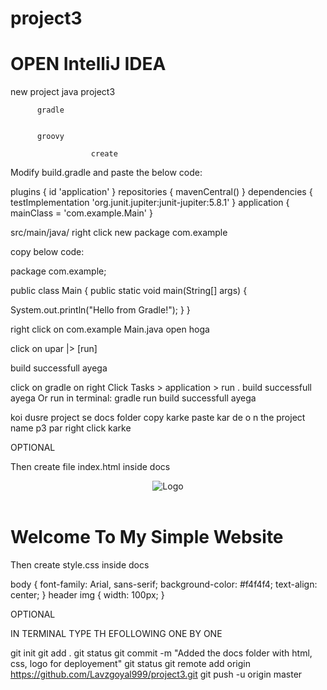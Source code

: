 # project3

OPEN IntelliJ IDEA
=
new
project
java      project3


          gradle


          groovy

                      create


Modify build.gradle and paste the below code:

plugins {
    id 'application'
}
repositories {
    mavenCentral()
}
dependencies {
    testImplementation 'org.junit.jupiter:junit-jupiter:5.8.1'
}
application {
    mainClass = 'com.example.Main'
}


src/main/java/
right click
new
package
com.example

copy below code:

package com.example;

public class Main {
 public static void main(String[] args) {

  System.out.println("Hello from Gradle!");
 }
}


right click on com.example
Main.java  open hoga 


click on upar |> [run]              
                                            
build successfull ayega


click on gradle on right
Click Tasks > application > run .                                              build successfull ayega
Or run in terminal:  gradle run                                                build successfull ayega


koi dusre project se docs folder copy karke paste kar de o n the project name p3 par right click karke        

OPTIONAL

Then create file index.html inside docs

<!DOCTYPE html>
<html lang="en">
<head>
 <meta charset="UTF-8">
 <meta name="viewport" content="width=device-width, initial-scale=1.0">
 <title>My Simple Website</title>
 <link rel="stylesheet" href="style.css">
</head>
<body>
<header>
 <img src="https://upload.wikimedia.org/wikipedia/commons/2/24/LEGO_logo.svg" 
alt="Logo">
</header>
<h1>Welcome To My Simple Website</h1>
</body>
</html>


Then create style.css inside docs

body {
 font-family: Arial, sans-serif;
 background-color: #f4f4f4;
 text-align: center;
}
header img {
 width: 100px;
}


OPTIONAL

IN TERMINAL TYPE TH EFOLLOWING ONE BY ONE

git init
git add .
git status
git commit -m "Added the docs folder with html, css, logo for deployement"
git status
git remote add origin https://github.com/Lavzgoyal999/project3.git
git push -u origin master




